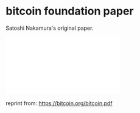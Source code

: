 # bitcoin foundation paper

Satoshi Nakamura's original paper.

![bitcoin.pdf](./bitcoin.pdf)

reprint from: https://bitcoin.org/bitcoin.pdf
